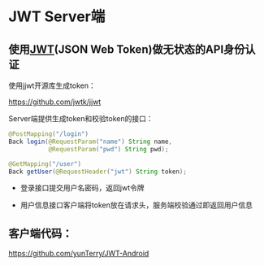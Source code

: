 
# JWT Server端

## 使用[JWT](https://jwt.io/)(JSON Web Token)做无状态的API身份认证

使用jjwt开源库生成token：

https://github.com/jwtk/jjwt

Server端提供生成token和校验token的接口：

```java
@PostMapping("/login")
Back login(@RequestParam("name") String name,
           @RequestParam("pwd") String pwd);

@GetMapping("/user")
Back getUser(@RequestHeader("jwt") String token);
```

+ 登录接口提交用户名密码，返回jwt令牌

+ 用户信息接口客户端将token放在请求头，服务端校验通过即返回用户信息

## 客户端代码：

https://github.com/yunTerry/JWT-Android